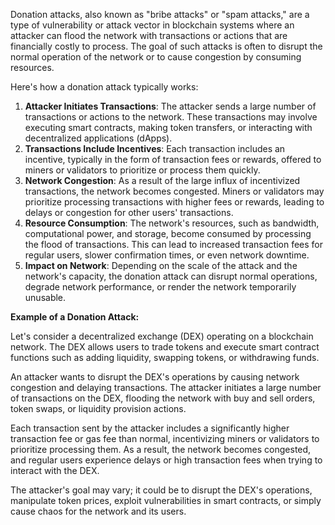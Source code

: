 Donation attacks, also known as "bribe attacks" or "spam attacks," are a type of vulnerability or attack vector in blockchain systems where an attacker can flood the network with transactions or actions that are financially costly to process. The goal of such attacks is often to disrupt the normal operation of the network or to cause congestion by consuming resources.

Here's how a donation attack typically works:

1. **Attacker Initiates Transactions**: The attacker sends a large number of transactions or actions to the network. These transactions may involve executing smart contracts, making token transfers, or interacting with decentralized applications (dApps).
2. **Transactions Include Incentives**: Each transaction includes an incentive, typically in the form of transaction fees or rewards, offered to miners or validators to prioritize or process them quickly.
3. **Network Congestion**: As a result of the large influx of incentivized transactions, the network becomes congested. Miners or validators may prioritize processing transactions with higher fees or rewards, leading to delays or congestion for other users' transactions.
4. **Resource Consumption**: The network's resources, such as bandwidth, computational power, and storage, become consumed by processing the flood of transactions. This can lead to increased transaction fees for regular users, slower confirmation times, or even network downtime.
5. **Impact on Network**: Depending on the scale of the attack and the network's capacity, the donation attack can disrupt normal operations, degrade network performance, or render the network temporarily unusable.
    

**Example of a Donation Attack:**

Let's consider a decentralized exchange (DEX) operating on a blockchain network. The DEX allows users to trade tokens and execute smart contract functions such as adding liquidity, swapping tokens, or withdrawing funds.

An attacker wants to disrupt the DEX's operations by causing network congestion and delaying transactions. The attacker initiates a large number of transactions on the DEX, flooding the network with buy and sell orders, token swaps, or liquidity provision actions.

Each transaction sent by the attacker includes a significantly higher transaction fee or gas fee than normal, incentivizing miners or validators to prioritize processing them. As a result, the network becomes congested, and regular users experience delays or high transaction fees when trying to interact with the DEX.

The attacker's goal may vary; it could be to disrupt the DEX's operations, manipulate token prices, exploit vulnerabilities in smart contracts, or simply cause chaos for the network and its users.